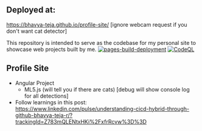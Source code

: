 ## Deployed at:
https://bhavya-teja.github.io/profile-site/
[ignore webcam request if you don't want cat detector]

This repository is intended to serve as the codebase for my personal site to showcase web projects built by me.
[![pages-build-deployment](https://github.com/bhavya-teja/profile-site/actions/workflows/pages/pages-build-deployment/badge.svg)](https://github.com/bhavya-teja/profile-site/actions/workflows/pages/pages-build-deployment)
[![CodeQL](https://github.com/bhavya-teja/profile-site/actions/workflows/codeql.yml/badge.svg)](https://github.com/bhavya-teja/profile-site/actions/workflows/codeql.yml)

## Profile Site
- Angular Project
  - ML5.js (will tell you if there are cats) [debug will show console log for all detections]
- Follow learnings in this post: https://www.linkedin.com/pulse/understanding-cicd-hybrid-through-github-bhavya-teja-r/?trackingId=Z783mQLENtxHKi%2FxfrRcvw%3D%3D
